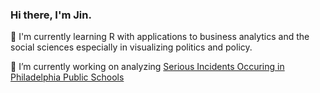### Hi there, I'm Jin. 

🌱 I'm currently learning R with applications to business analytics and the social sciences especially in visualizing politics and policy.

🔭 I’m currently working on analyzing [Serious Incidents Occuring in Philadelphia Public Schools](https://github.com/itsjustjin/Philly_Schools)




<!--
**itsjustjin/itsjustjin** is a ✨ _special_ ✨ repository because its `README.md` (this file) appears on your GitHub profile.

Here are some ideas to get you started:

- 🌱 I’m currently learning ...
- 👯 I’m looking to collaborate on ...
- 🤔 I’m looking for help with ...
- 💬 Ask me about ...
- 📫 How to reach me: ...
- 😄 Pronouns: ...
- ⚡ Fun fact: ...
-->
